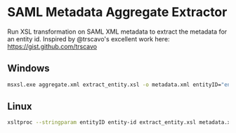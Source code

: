 # SAML Metadata Aggregate Extractor

Run XSL transformation on SAML XML metadata to extract the metadata for an entity id.
Inspired by @trscavo's excellent work here: https://gist.github.com/trscavo

## Windows

```bash
msxsl.exe aggregate.xml extract_entity.xsl -o metadata.xml entityID="entity-id"
```

## Linux

```bash
xsltproc --stringparam entityID entity-id extract_entity.xsl metadata.xml
```